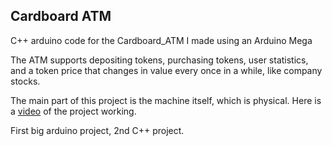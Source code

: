 Cardboard ATM
---------------------------------------------------------------------------------

C++ arduino code for the Cardboard_ATM I made using an Arduino Mega

The ATM supports depositing tokens, purchasing tokens, user statistics, and a token price that changes in value every once in a while, like company stocks.

The main part of this project is the machine itself, which is physical. Here is a [video](https://todo.com) of the project working.

First big arduino project, 2nd C++ project.
